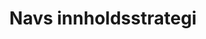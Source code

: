---
title: Navs innholdsstrategi
event-date: '2022-05-11'
speakers: 
  - name: Tuva Sverdstad
youtube: https://www.youtube.com/watch?v=mk7FlxJst_s
---
